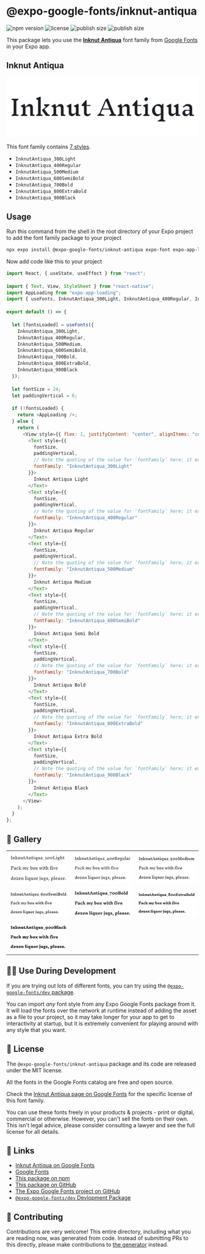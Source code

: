 # @expo-google-fonts/inknut-antiqua

![npm version](https://flat.badgen.net/npm/v/@expo-google-fonts/inknut-antiqua)
![license](https://flat.badgen.net/github/license/expo/google-fonts)
![publish size](https://flat.badgen.net/packagephobia/install/@expo-google-fonts/inknut-antiqua)
![publish size](https://flat.badgen.net/packagephobia/publish/@expo-google-fonts/inknut-antiqua)

This package lets you use the [**Inknut Antiqua**](https://fonts.google.com/specimen/Inknut+Antiqua) font family from [Google Fonts](https://fonts.google.com/) in your Expo app.

## Inknut Antiqua

![Inknut Antiqua](./font-family.png)

This font family contains [7 styles](#-gallery).

- `InknutAntiqua_300Light`
- `InknutAntiqua_400Regular`
- `InknutAntiqua_500Medium`
- `InknutAntiqua_600SemiBold`
- `InknutAntiqua_700Bold`
- `InknutAntiqua_800ExtraBold`
- `InknutAntiqua_900Black`

## Usage

Run this command from the shell in the root directory of your Expo project to add the font family package to your project

```sh
npx expo install @expo-google-fonts/inknut-antiqua expo-font expo-app-loading
```

Now add code like this to your project

```js
import React, { useState, useEffect } from "react";

import { Text, View, StyleSheet } from "react-native";
import AppLoading from "expo-app-loading";
import { useFonts, InknutAntiqua_300Light, InknutAntiqua_400Regular, InknutAntiqua_500Medium, InknutAntiqua_600SemiBold, InknutAntiqua_700Bold, InknutAntiqua_800ExtraBold, InknutAntiqua_900Black } from '@expo-google-fonts/inknut-antiqua';

export default () => {

  let [fontsLoaded] = useFonts({
    InknutAntiqua_300Light, 
    InknutAntiqua_400Regular, 
    InknutAntiqua_500Medium, 
    InknutAntiqua_600SemiBold, 
    InknutAntiqua_700Bold, 
    InknutAntiqua_800ExtraBold, 
    InknutAntiqua_900Black
  });

  let fontSize = 24;
  let paddingVertical = 6;

  if (!fontsLoaded) {
    return <AppLoading />;
  } else {
    return (
      <View style={{ flex: 1, justifyContent: "center", alignItems: "center" }}>
        <Text style={{
          fontSize,
          paddingVertical,
          // Note the quoting of the value for `fontFamily` here; it expects a string!
          fontFamily: "InknutAntiqua_300Light"
        }}>
          Inknut Antiqua Light
        </Text>
        <Text style={{
          fontSize,
          paddingVertical,
          // Note the quoting of the value for `fontFamily` here; it expects a string!
          fontFamily: "InknutAntiqua_400Regular"
        }}>
          Inknut Antiqua Regular
        </Text>
        <Text style={{
          fontSize,
          paddingVertical,
          // Note the quoting of the value for `fontFamily` here; it expects a string!
          fontFamily: "InknutAntiqua_500Medium"
        }}>
          Inknut Antiqua Medium
        </Text>
        <Text style={{
          fontSize,
          paddingVertical,
          // Note the quoting of the value for `fontFamily` here; it expects a string!
          fontFamily: "InknutAntiqua_600SemiBold"
        }}>
          Inknut Antiqua Semi Bold
        </Text>
        <Text style={{
          fontSize,
          paddingVertical,
          // Note the quoting of the value for `fontFamily` here; it expects a string!
          fontFamily: "InknutAntiqua_700Bold"
        }}>
          Inknut Antiqua Bold
        </Text>
        <Text style={{
          fontSize,
          paddingVertical,
          // Note the quoting of the value for `fontFamily` here; it expects a string!
          fontFamily: "InknutAntiqua_800ExtraBold"
        }}>
          Inknut Antiqua Extra Bold
        </Text>
        <Text style={{
          fontSize,
          paddingVertical,
          // Note the quoting of the value for `fontFamily` here; it expects a string!
          fontFamily: "InknutAntiqua_900Black"
        }}>
          Inknut Antiqua Black
        </Text>
      </View>
    );
  }
};
```

## 🔡 Gallery


||||
|-|-|-|
|![InknutAntiqua_300Light](./InknutAntiqua_300Light.ttf.png)|![InknutAntiqua_400Regular](./InknutAntiqua_400Regular.ttf.png)|![InknutAntiqua_500Medium](./InknutAntiqua_500Medium.ttf.png)||
|![InknutAntiqua_600SemiBold](./InknutAntiqua_600SemiBold.ttf.png)|![InknutAntiqua_700Bold](./InknutAntiqua_700Bold.ttf.png)|![InknutAntiqua_800ExtraBold](./InknutAntiqua_800ExtraBold.ttf.png)||
|![InknutAntiqua_900Black](./InknutAntiqua_900Black.ttf.png)||||


## 👩‍💻 Use During Development

If you are trying out lots of different fonts, you can try using the [`@expo-google-fonts/dev` package](https://github.com/expo/google-fonts/tree/master/font-packages/dev#readme).

You can import _any_ font style from any Expo Google Fonts package from it. It will load the fonts over the network at runtime instead of adding the asset as a file to your project, so it may take longer for your app to get to interactivity at startup, but it is extremely convenient for playing around with any style that you want.


## 📖 License

The `@expo-google-fonts/inknut-antiqua` package and its code are released under the MIT license.

All the fonts in the Google Fonts catalog are free and open source.

Check the [Inknut Antiqua page on Google Fonts](https://fonts.google.com/specimen/Inknut+Antiqua) for the specific license of this font family.

You can use these fonts freely in your products & projects - print or digital, commercial or otherwise. However, you can't sell the fonts on their own. This isn't legal advice, please consider consulting a lawyer and see the full license for all details.

## 🔗 Links

- [Inknut Antiqua on Google Fonts](https://fonts.google.com/specimen/Inknut+Antiqua)
- [Google Fonts](https://fonts.google.com/)
- [This package on npm](https://www.npmjs.com/package/@expo-google-fonts/inknut-antiqua)
- [This package on GitHub](https://github.com/expo/google-fonts/tree/master/font-packages/inknut-antiqua)
- [The Expo Google Fonts project on GitHub](https://github.com/expo/google-fonts)
- [`@expo-google-fonts/dev` Devlopment Package](https://github.com/expo/google-fonts/tree/master/font-packages/dev)

## 🤝 Contributing

Contributions are very welcome! This entire directory, including what you are reading now, was generated from code. Instead of submitting PRs to this directly, please make contributions to [the generator](https://github.com/expo/google-fonts/tree/master/packages/generator) instead.

